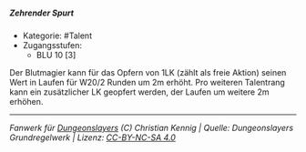 <!---
Dies ist ein Fanwerk für DUNGEONSLAYERS (C) von Christian Kennig

Quellen:      [Dungeonslayers Grundregelwerk](https://www.f-space.de/ds4/downloads.html)
              [Talentbeschreibungen](https://www.f-space.de/ds4/tools-talentcards.html)
License:      [CC-BY-NC-SA 4.0](https://creativecommons.org/licenses/by-nc-sa/4.0/deed.de)
Richtlinien:  [Fanwerkrichtlinien](https://www.dungeonslayers.net/fanwerk-richtlinien/)
Autor:        Zauberlehrling
-->

  
##### Zehrender Spurt  
- Kategorie: #Talent  
- Zugangsstufen:  
  - BLU 10 [3]  

Der Blutmagier kann für das Opfern von 1LK (zählt als freie Aktion) seinen Wert in Laufen für W20/2 Runden um 2m erhöht. Pro weiteren Talentrang kann ein zusätzlicher LK geopfert werden, der Laufen um weitere 2m erhöhen.


___  
*Fanwerk für [Dungeonslayers](https://www.dungeonslayers.net/) (C) Christian Kennig | Quelle: Dungeonslayers Grundregelwerk | Lizenz: [CC-BY-NC-SA 4.0](https://creativecommons.org/licenses/by-nc-sa/4.0/deed.de)*  